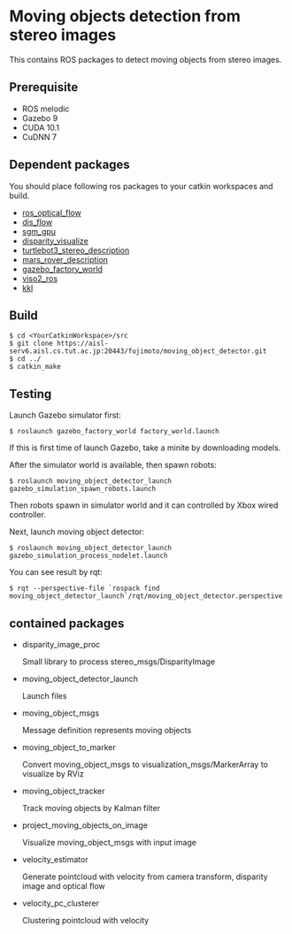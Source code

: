 # Moving objects detection from stereo images

This contains ROS packages to detect moving objects from stereo images.

## Prerequisite

* ROS melodic
* Gazebo 9
* CUDA 10.1
* CuDNN 7

## Dependent packages

You should place following ros packages to your catkin workspaces and build.

* [ros_optical_flow](https://github.com/ActiveIntelligentSystemsLab/ros_optical_flow)
* [dis_flow](https://github.com/ActiveIntelligentSystemsLab/dis_flow_ros)
* [sgm_gpu](https://github.com/ActiveIntelligentSystemsLab/sgm_gpu_ros)
* [disparity_visualize](https://github.com/ActiveIntelligentSystemsLab/disparity_visualize)
* [turtlebot3_stereo_description](https://aisl-serv6.aisl.cs.tut.ac.jp:20443/fujimoto/turtlebot3_stereo_description)
* [mars_rover_description](https://aisl-serv6.aisl.cs.tut.ac.jp:20443/fujimoto/mars_rover_description)
* [gazebo_factory_world](https://aisl-serv6.aisl.cs.tut.ac.jp:20443/fujimoto/gazebo_factory_world)
* [viso2_ros](https://aisl-serv6.aisl.cs.tut.ac.jp:20443/fujimoto/viso2_ros_pub_outlier)
* [kkl](https://aisl-serv6.aisl.cs.tut.ac.jp:20443/koide/grace_person_following/tree/master/kkl)

## Build

```shell
$ cd <YourCatkinWorkspace>/src
$ git clone https://aisl-serv6.aisl.cs.tut.ac.jp:20443/fujimoto/moving_object_detector.git
$ cd ../
$ catkin_make
```

## Testing

Launch Gazebo simulator first:

```shell
$ roslaunch gazebo_factory_world factory_world.launch
```

If this is first time of launch Gazebo, take a minite by downloading models.

After the simulator world is available, then spawn robots:

```shell
$ roslaunch moving_object_detector_launch gazebo_simulation_spawn_robots.launch
```

Then robots spawn in simulator world and it can controlled by Xbox wired controller.

Next, launch moving object detector:

```shell
$ roslaunch moving_object_detector_launch gazebo_simulation_process_nodelet.launch
```

You can see result by rqt:

```shell
$ rqt --perspective-file `rospack find moving_object_detector_launch`/rqt/moving_object_detector.perspective
```

## contained packages

* disparity_image_proc

  Small library to process stereo_msgs/DisparityImage

* moving_object_detector_launch

  Launch files

* moving_object_msgs

  Message definition represents moving objects

* moving_object_to_marker

  Convert moving_object_msgs to visualization_msgs/MarkerArray to visualize by RViz

* moving_object_tracker

  Track moving objects by Kalman filter

* project_moving_objects_on_image

  Visualize moving_object_msgs with input image

* velocity_estimator

  Generate pointcloud with velocity from camera transform, disparity image and optical flow

* velocity_pc_clusterer

  Clustering pointcloud with velocity